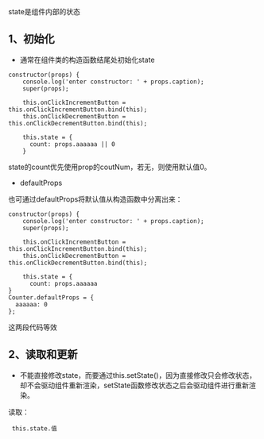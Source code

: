 state是组件内部的状态

## 1、初始化
- 通常在组件类的构造函数结尾处初始化state
```
constructor(props) {
    console.log('enter constructor: ' + props.caption);
    super(props);

    this.onClickIncrementButton = this.onClickIncrementButton.bind(this);
    this.onClickDecrementButton = this.onClickDecrementButton.bind(this);

    this.state = {
      count: props.aaaaaa || 0
    }
```
state的count优先使用prop的coutNum，若无，则使用默认值0。

- defaultProps

也可通过defaultProps将默认值从构造函数中分离出来：
```
constructor(props) {
    console.log('enter constructor: ' + props.caption);
    super(props);

    this.onClickIncrementButton = this.onClickIncrementButton.bind(this);
    this.onClickDecrementButton = this.onClickDecrementButton.bind(this);

    this.state = {
      count: props.aaaaaa
}
Counter.defaultProps = {
  aaaaaa: 0
};

```
这两段代码等效

## 2、读取和更新
- 不能直接修改state，而要通过this.setState()，因为直接修改只会修改状态，却不会驱动组件重新渲染，setState函数修改状态之后会驱动组件进行重新渲染。

读取：
```
 this.state.值
```



















